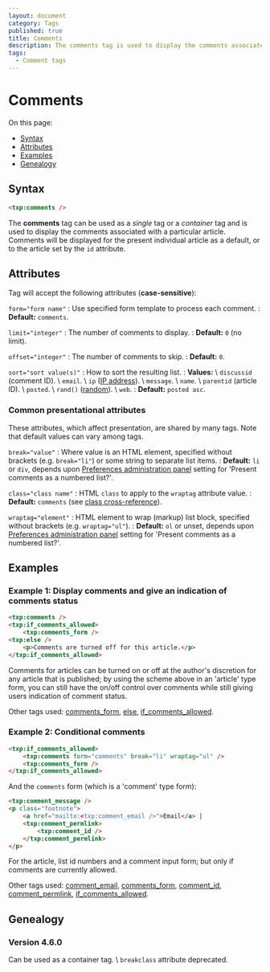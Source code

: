 ```yaml
---
layout: document
category: Tags
published: true
title: Comments
description: The comments tag is used to display the comments associated with a particular article.
tags:
  - Comment tags
---
```


# Comments

On this page:

* [Syntax](#syntax)
* [Attributes](#attributes)
* [Examples](#examples)
* [Genealogy](#genealogy)

## Syntax

~~~ html
<txp:comments />
~~~

The **comments** tag can be used as a *single* tag or a *container* tag and is used to display the comments associated with a particular article. Comments will be displayed for the present individual article as a default, or to the article set by the `id` attribute.

## Attributes

Tag will accept the following attributes (**case-sensitive**):

`form="form name"`
: Use specified form template to process each comment.
: **Default:** `comments`.

`limit="integer"`
: The number of comments to display.
: **Default:** `0` (no limit).

`offset="integer"`
: The number of comments to skip.
: **Default:** `0`.

`sort="sort value(s)"`
: How to sort the resulting list.
: **Values:** \\
`discussid` (comment ID). \\
`email`. \\
`ip` ([IP address](http://en.wikipedia.org/wiki/IP_address)). \\
`message`. \\
`name`. \\
`parentid` (article ID). \\
`posted`. \\
`rand()` ([random](https://dev.mysql.com/doc/refman/5.0/en/mathematical-functions.html#function_rand)). \\
`web`.
: **Default:** `posted asc`.

### Common presentational attributes

These attributes, which affect presentation, are shared by many tags. Note that default values can vary among tags.

`break="value"`
: Where value is an HTML element, specified without brackets (e.g. `break="li"`) or some string to separate list items.
: **Default:** `li` or `div`, depends upon [Preferences administration panel](http://docs.textpattern.io/administration/preferences-panel) setting for 'Present comments as a numbered list?'.

`class="class name"`
: HTML `class` to apply to the `wraptag` attribute value.
: **Default:** `comments` (see [class cross-reference](http://docs.textpattern.io/tags/tag-attributes-cross-reference#class)).

`wraptag="element"`
: HTML element to wrap (markup) list block, specified without brackets (e.g. `wraptag="ul"`).
: **Default:** `ol` or unset, depends upon [Preferences administration panel](http://docs.textpattern.io/administration/preferences-panel) setting for 'Present comments as a numbered list?'.

## Examples

### Example 1: Display comments and give an indication of comments status

~~~ html
<txp:comments />
<txp:if_comments_allowed>
    <txp:comments_form />
<txp:else />
    <p>Comments are turned off for this article.</p>
</txp:if_comments_allowed>
~~~

Comments for articles can be turned on or off at the author's discretion for any article that is published; by using the scheme above in an 'article' type form, you can still have the on/off control over comments while still giving users indication of comment status.

Other tags used: [comments_form](comments_form), [else](else), [if_comments_allowed](if_comments_allowed).

### Example 2: Conditional comments

~~~ html
<txp:if_comments_allowed>
    <txp:comments form="comments" break="li" wraptag="ul" />
    <txp:comments_form />
</txp:if_comments_allowed>
~~~

And the `comments` form (which is a 'comment' type form):

~~~ html
<txp:comment_message />
<p class="footnote">
    <a href="mailto:<txp:comment_email />">Email</a> |
    <txp:comment_permlink>
        <txp:comment_id />
    </txp:comment_permlink>
</p>
~~~

For the article, list id numbers and a comment input form; but only if comments are currently allowed.

Other tags used: [comment_email](comment_email), [comments_form](comments_form), [comment_id](comment_id), [comment_permlink](comment_permlink), [if_comments_allowed](if_comments_allowed).

## Genealogy

### Version 4.6.0

Can be used as a container tag. \\
`breakclass` attribute deprecated.
